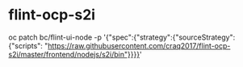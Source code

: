 # flint-ocp-s2i


oc patch bc/flint-ui-node -p '{"spec":{"strategy":{"sourceStrategy":{"scripts": "https://raw.githubusercontent.com/craq2017/flint-ocp-s2i/master/frontend/nodejs/s2i/bin"}}}}'

